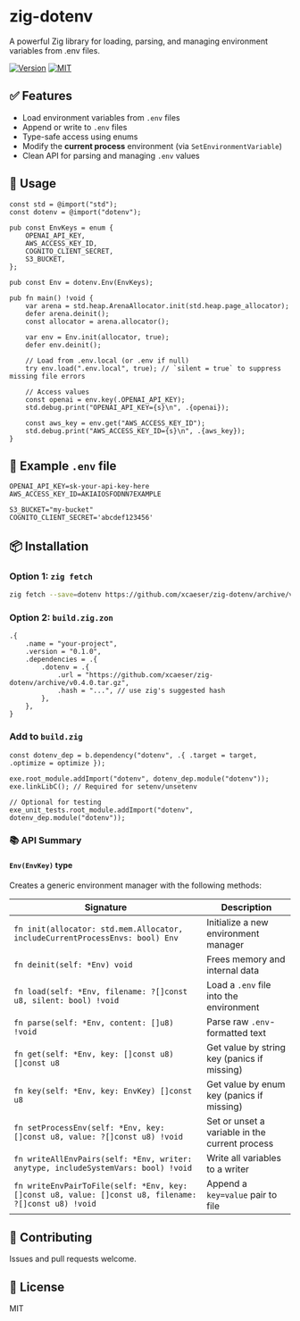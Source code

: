 # zig-dotenv

<div>

A powerful Zig library for loading, parsing, and managing environment variables from .env files.

[![Version](https://img.shields.io/badge/Zig_Version-0.14.0-orange.svg?logo=zig)](README.md)
[![MIT](https://img.shields.io/badge/License-MIT-lightgrey.svg)](LICENSE)

</div>

## ✅ Features

- Load environment variables from `.env` files
- Append or write to `.env` files
- Type-safe access using enums
- Modify the **current process** environment (via `SetEnvironmentVariable`)
- Clean API for parsing and managing `.env` values

## 🚀 Usage

```zig
const std = @import("std");
const dotenv = @import("dotenv");

pub const EnvKeys = enum {
    OPENAI_API_KEY,
    AWS_ACCESS_KEY_ID,
    COGNITO_CLIENT_SECRET,
    S3_BUCKET,
};

pub const Env = dotenv.Env(EnvKeys);

pub fn main() !void {
    var arena = std.heap.ArenaAllocator.init(std.heap.page_allocator);
    defer arena.deinit();
    const allocator = arena.allocator();

    var env = Env.init(allocator, true);
    defer env.deinit();

    // Load from .env.local (or .env if null)
    try env.load(".env.local", true); // `silent = true` to suppress missing file errors

    // Access values
    const openai = env.key(.OPENAI_API_KEY);
    std.debug.print("OPENAI_API_KEY={s}\n", .{openai});

    const aws_key = env.get("AWS_ACCESS_KEY_ID");
    std.debug.print("AWS_ACCESS_KEY_ID={s}\n", .{aws_key});
}
```

## 📄 Example `.env` file

```dotenv
OPENAI_API_KEY=sk-your-api-key-here
AWS_ACCESS_KEY_ID=AKIAIOSFODNN7EXAMPLE

S3_BUCKET="my-bucket"
COGNITO_CLIENT_SECRET='abcdef123456'
```

## 📦 Installation

### Option 1: `zig fetch`

```bash
zig fetch --save=dotenv https://github.com/xcaeser/zig-dotenv/archive/v0.4.0.tar.gz
```

### Option 2: `build.zig.zon`

```zig
.{
    .name = "your-project",
    .version = "0.1.0",
    .dependencies = .{
        .dotenv = .{
            .url = "https://github.com/xcaeser/zig-dotenv/archive/v0.4.0.tar.gz",
            .hash = "...", // use zig's suggested hash
        },
    },
}
```

### Add to `build.zig`

```zig
const dotenv_dep = b.dependency("dotenv", .{ .target = target, .optimize = optimize });

exe.root_module.addImport("dotenv", dotenv_dep.module("dotenv"));
exe.linkLibC(); // Required for setenv/unsetenv

// Optional for testing
exe_unit_tests.root_module.addImport("dotenv", dotenv_dep.module("dotenv"));
```

### 📚 API Summary

#### `Env(EnvKey)` type

Creates a generic environment manager with the following methods:

| Signature                                                                                            | Description                                    |
| ---------------------------------------------------------------------------------------------------- | ---------------------------------------------- |
| `fn init(allocator: std.mem.Allocator, includeCurrentProcessEnvs: bool) Env`                         | Initialize a new environment manager           |
| `fn deinit(self: *Env) void`                                                                         | Frees memory and internal data                 |
| `fn load(self: *Env, filename: ?[]const u8, silent: bool) !void`                                     | Load a `.env` file into the environment        |
| `fn parse(self: *Env, content: []u8) !void`                                                          | Parse raw `.env`-formatted text                |
| `fn get(self: *Env, key: []const u8) []const u8`                                                     | Get value by string key (panics if missing)    |
| `fn key(self: *Env, key: EnvKey) []const u8`                                                         | Get value by enum key (panics if missing)      |
| `fn setProcessEnv(self: *Env, key: []const u8, value: ?[]const u8) !void`                            | Set or unset a variable in the current process |
| `fn writeAllEnvPairs(self: *Env, writer: anytype, includeSystemVars: bool) !void`                    | Write all variables to a writer                |
| `fn writeEnvPairToFile(self: *Env, key: []const u8, value: []const u8, filename: ?[]const u8) !void` | Append a `key=value` pair to file              |

## 🤝 Contributing

Issues and pull requests welcome.

## 📝 License

MIT
